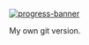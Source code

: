 [![progress-banner](https://backend.codecrafters.io/progress/git/7af00bae-921e-4ac4-bd39-d40ca68ae80f)](https://app.codecrafters.io/users/codecrafters-bot?r=2qF)

My own git version.

